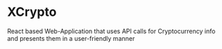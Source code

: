 # XCrypto
React based Web-Application that uses API calls for Cryptocurrency info and presents them in a user-friendly manner
